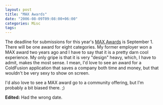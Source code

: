 ```yaml
---
layout: post
title: "MAX Awards"
date: "2006-08-09T09:08:00+06:00"
categories: Misc 
tags: 
---
```


The deadline for submissions for this year's <a href="http://www.adobe.com/go/cf_awards">MAX Awards</a> is September 1. There will be one award for eight categories. My former employer won a MAX award two years ago and I have to say that it is a pretty darn cool experience. My only gripe is that it is very "design" heavy, which, I have to admit, makes the most sense. I mean, I'd love to see an award for a ColdFusion application that saves a company both time and money, but that wouldn't be very sexy to show on screen. 

I'd also love to see a MAX award go to a community offering, but I'm probably a bit biased there. ;)

<b>Edited:</b> Had the wrong date.